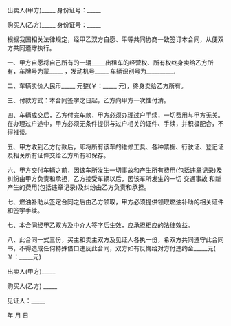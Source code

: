 
 


出卖人(甲方)_____ 身份证号：_____


购买人(乙方)_____ 身份证号：_____


根据我国相关法律规定，经甲乙双方自愿、平等共同协商一致签订本合同，从便双方共同遵守执行。


一、甲方自愿将自己所有的一辆_____出租车的经营权、所有权终身卖给乙方所有，车牌号为蒙_____ ，发动机号_____ 车辆识别号为__________.


二、车辆卖价人民币_____ 元整(￥：_____ 元)，终身卖给乙方所有。


三、付款方式：本合同签字之日起，乙方向甲方一次性付清。


四、车辆成交后，乙方付完车款，甲方必须办理过户手续，一切费用与甲方无关。在办理过户途中，甲方必须无条件提供与过户相关的证件、手续，并积极配合，不得推诿。


五、甲方收到乙方付款后，即将所有该车的维修工具、各种票据、行驶证、登记证及相关所有证件交给乙方所有和保存。


六、甲方交付车辆之前，因该车所发生一切事故和产生所有费用(包括违章记录)及纠纷由甲方负责和承担，乙方接受车辆以后，因该车所发生的一切
交通事故
和新产生的费用(包括违章记录)及纠纷由乙方负责和承担。


七、燃油补助从签定合同之后由乙方领取，甲方必须提供领取燃油补助的相关证件和签字手续。


七、本合同经甲乙双方及中介人签字后生效，应承担相应的法律效益。


八、此合同一式三份，买主和卖主双方及见证人各执一份，希双方共同遵守此合同书，不得造成任何特殊借口违反此合同，双方如有反悔给对方付违约金_____元( ￥：_____元)


出卖人(甲方)_____


购买人(乙方) _____


见证人：_____


年 月 日




 


 

 
 
 
 
 
  


  
 

  


  


  
 
 
 
 

